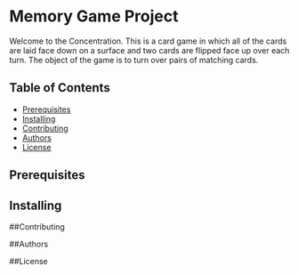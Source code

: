# Memory Game Project

Welcome to the Concentration. This is a card game in which all of the cards are laid face down on a surface and two cards are flipped face up over each turn. The object of the game is to turn over pairs of matching cards.

## Table of Contents

* [Prerequisites](#Prerequisites)
* [Installing](#Installing)
* [Contributing](#contributing)
* [Authors](#Authors)
* [License](#License)


## Prerequisites


## Installing


##Contributing

##Authors

##License


<!-- ## Instructions

Welcome to the Memory Card Game. The game goal is basically matched all pair of cards. There are 8 different symbol and 16 different card. Whenever you open the page the timer start. If you need more time you need to just click restart button `(↻)` to start with new deck and new time.

## Install

You need to download the Github repository and open index.html file.

Enough reading let have some fun. If you want play with yourself or with friend and see who will finish with less time and movement!!! :).   

## Contributing

This repository is the starter code for Udacity project. Therefore, **please do not pull requests**.

Thank you for your understanding! -->
